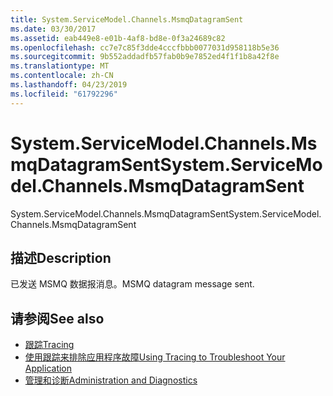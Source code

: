```yaml
---
title: System.ServiceModel.Channels.MsmqDatagramSent
ms.date: 03/30/2017
ms.assetid: eab449e8-e01b-4af8-bd8e-0f3a24689c82
ms.openlocfilehash: cc7e7c85f3dde4cccfbbb0077031d958118b5e36
ms.sourcegitcommit: 9b552addadfb57fab0b9e7852ed4f1f1b8a42f8e
ms.translationtype: MT
ms.contentlocale: zh-CN
ms.lasthandoff: 04/23/2019
ms.locfileid: "61792296"
---
```

# <a name="systemservicemodelchannelsmsmqdatagramsent"></a><span data-ttu-id="4ffa7-102">System.ServiceModel.Channels.MsmqDatagramSent</span><span class="sxs-lookup"><span data-stu-id="4ffa7-102">System.ServiceModel.Channels.MsmqDatagramSent</span></span>
<span data-ttu-id="4ffa7-103">System.ServiceModel.Channels.MsmqDatagramSent</span><span class="sxs-lookup"><span data-stu-id="4ffa7-103">System.ServiceModel.Channels.MsmqDatagramSent</span></span>  
  
## <a name="description"></a><span data-ttu-id="4ffa7-104">描述</span><span class="sxs-lookup"><span data-stu-id="4ffa7-104">Description</span></span>  
 <span data-ttu-id="4ffa7-105">已发送 MSMQ 数据报消息。</span><span class="sxs-lookup"><span data-stu-id="4ffa7-105">MSMQ datagram message sent.</span></span>  
  
## <a name="see-also"></a><span data-ttu-id="4ffa7-106">请参阅</span><span class="sxs-lookup"><span data-stu-id="4ffa7-106">See also</span></span>

- [<span data-ttu-id="4ffa7-107">跟踪</span><span class="sxs-lookup"><span data-stu-id="4ffa7-107">Tracing</span></span>](../../../../../docs/framework/wcf/diagnostics/tracing/index.md)
- [<span data-ttu-id="4ffa7-108">使用跟踪来排除应用程序故障</span><span class="sxs-lookup"><span data-stu-id="4ffa7-108">Using Tracing to Troubleshoot Your Application</span></span>](../../../../../docs/framework/wcf/diagnostics/tracing/using-tracing-to-troubleshoot-your-application.md)
- [<span data-ttu-id="4ffa7-109">管理和诊断</span><span class="sxs-lookup"><span data-stu-id="4ffa7-109">Administration and Diagnostics</span></span>](../../../../../docs/framework/wcf/diagnostics/index.md)

